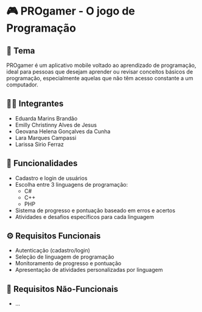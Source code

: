 # 🎮 PROgamer - O jogo de Programação

## 📱 Tema

PROgamer é um aplicativo mobile voltado ao aprendizado de programação, ideal para pessoas que desejam aprender ou revisar conceitos básicos de programação, especialmente aquelas que não têm acesso constante a um computador.

## 👩‍💻 Integrantes

- Eduarda Marins Brandão  
- Emilly Christinny Alves de Jesus  
- Geovana Helena Gonçalves da Cunha  
- Lara Marques Campassi  
- Larissa Sirio Ferraz  

## 🧩 Funcionalidades

- Cadastro e login de usuários  
- Escolha entre 3 linguagens de programação:  
  - C#  
  - C++  
  - PHP  
- Sistema de progresso e pontuação baseado em erros e acertos  
- Atividades e desafios específicos para cada linguagem

## ⚙️ Requisitos Funcionais

- Autenticação (cadastro/login)  
- Seleção de linguagem de programação  
- Monitoramento de progresso e pontuação  
- Apresentação de atividades personalizadas por linguagem

## 📐 Requisitos Não-Funcionais

- ...
